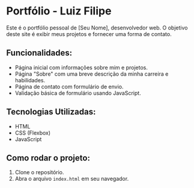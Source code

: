 # Portfólio - Luiz Filipe

Este é o portfólio pessoal de [Seu Nome], desenvolvedor web. O objetivo deste site é exibir meus projetos e fornecer uma forma de contato.

## Funcionalidades:
- Página inicial com informações sobre mim e projetos.
- Página "Sobre" com uma breve descrição da minha carreira e habilidades.
- Página de contato com formulário de envio.
- Validação básica de formulário usando JavaScript.

## Tecnologias Utilizadas:
- HTML
- CSS (Flexbox)
- JavaScript

## Como rodar o projeto:
1. Clone o repositório.
2. Abra o arquivo `index.html` em seu navegador.
